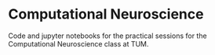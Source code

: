# Computational Neuroscience
Code and jupyter notebooks for the practical sessions for the Computational Neuroscience class at TUM.
